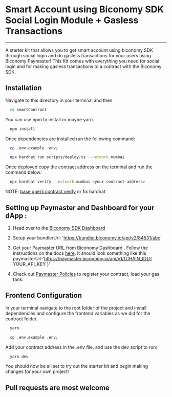 

# Smart Account using Biconomy SDK Social Login Module + Gasless Transactions 

________

A starter kit that allows you to get smart account using biconomy SDK through social login and do gasless transactions for your users using Biconomy Paymaster! This Kit comes with everything you need for social login and for making gasless transactions to a contract with the Biconomy SDK. 


## Installation

Navigate to this directory in your terminal and then 

```bash
  cd smartContract
```

You can use npm to install or maybe yarn. 

```bash
  npm install
```

Once dependencies are installed run the following command: 

```bash
  cp .env.example .env;
```


```bash
  npx hardhat run scripts/deploy.ts --network mumbai
```

Once deployed copy the contract address on the terminal and run the command below: 

```bash
  npx hardhat verify --network mumbai <your-contract-address>
```

NOTE:
[base goerli contract verify](https://goerli.basescan.org/verifyContract)
or fix hardhat



## Setting up Paymaster and Dashboard for your dApp :

1. Head over to the [Biconomy SDK Dashboard](https://dashboard.biconomy.io/)
2. Setup your bundlerUrl: 'https://bundler.biconomy.io/api/v2/84531/abc'
3. Get your Paymaster URL from Biconomy Dashboard . Follow the instructions on the docs [here](https://docs.biconomy.io/docs/dashboard/paymaster). It should look something like this paymasterUrl:'https://paymaster.biconomy.io/api/v1/{CHAIN_ID}/{ YOUR_API_KEY }'
   
4. Check out [Paymaster Policies](https://docs.biconomy.io/docs/dashboard/paymasterPolicies) to register your contract, load your gas tank.


## Frontend Configuration

In your terminal navigate to the root folder of the project and install dependencies and configure the frontend variables as we did for the contract folder. 

```bash
  yarn
```

```bash
  cp .env.example .env;
```

Add your contract address in the .env file, and use the dev script to run: 

```bash
  yarn dev
```

You should now be all set to try out the starter kit and begin making changes for your own project! 


## Pull requests are most welcome


